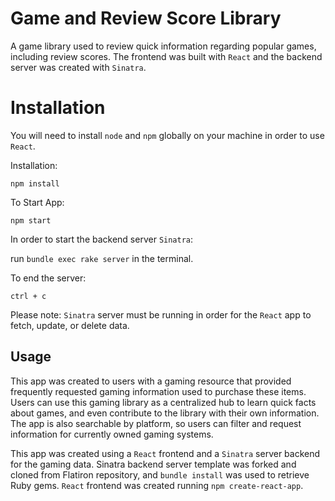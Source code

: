 # Game and Review Score Library

A game library used to review quick information regarding popular games, including review scores. The frontend was built with ```React``` and the backend server was created with ```Sinatra```. 

# Installation

You will need to install ``` node ``` and ``` npm ``` globally on your machine in order to use ```React```. 

Installation:

``` npm install ```

To Start App:


``` npm start ```

In order to start the backend server ```Sinatra```:

run ```bundle exec rake server``` in the terminal. 

To end the server:

```ctrl + c```

Please note: ```Sinatra``` server must be running in order for the ```React``` app to fetch, update, or delete data.

## Usage

This app was created to users with a gaming resource that provided frequently requested gaming information used to purchase these items. Users can use this gaming library as a centralized hub to learn quick facts about games, and even contribute to the library with their own information. The app is also searchable by platform, so users can filter and request information for currently owned gaming systems. 

This app was created using a ```React``` frontend and a ```Sinatra``` server backend for the gaming data. Sinatra backend server template was forked and cloned from Flatiron repository, and ```bundle install``` was used to retrieve Ruby gems. ```React``` frontend was created running ```npm create-react-app```.

